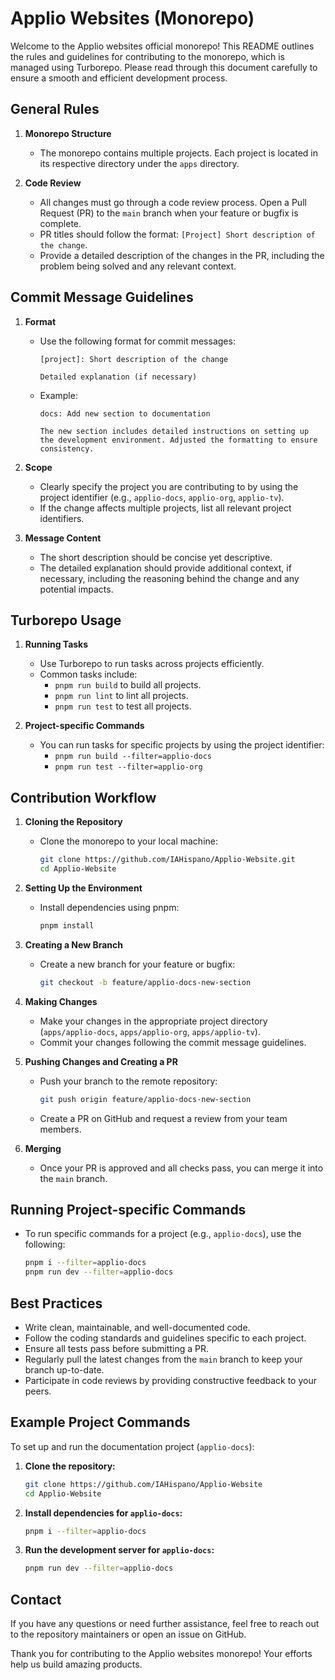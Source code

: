 # Applio Websites (Monorepo)

Welcome to the Applio websites official monorepo! This README outlines the rules and guidelines for contributing to the monorepo, which is managed using Turborepo. Please read through this document carefully to ensure a smooth and efficient development process.

## General Rules

1. **Monorepo Structure**
   - The monorepo contains multiple projects. Each project is located in its respective directory under the `apps` directory.

2. **Code Review**
   - All changes must go through a code review process. Open a Pull Request (PR) to the `main` branch when your feature or bugfix is complete.
   - PR titles should follow the format: `[Project] Short description of the change`.
   - Provide a detailed description of the changes in the PR, including the problem being solved and any relevant context.

## Commit Message Guidelines

1. **Format**
   - Use the following format for commit messages:
     ```
     [project]: Short description of the change

     Detailed explanation (if necessary)
     ```
   - Example: 
     ```
     docs: Add new section to documentation

     The new section includes detailed instructions on setting up the development environment. Adjusted the formatting to ensure consistency.
     ```

2. **Scope**
   - Clearly specify the project you are contributing to by using the project identifier (e.g., `applio-docs`, `applio-org`, `applio-tv`).
   - If the change affects multiple projects, list all relevant project identifiers.

3. **Message Content**
   - The short description should be concise yet descriptive.
   - The detailed explanation should provide additional context, if necessary, including the reasoning behind the change and any potential impacts.

## Turborepo Usage

1. **Running Tasks**
   - Use Turborepo to run tasks across projects efficiently.
   - Common tasks include:
     - `pnpm run build` to build all projects.
     - `pnpm run lint` to lint all projects.
     - `pnpm run test` to test all projects.

2. **Project-specific Commands**
   - You can run tasks for specific projects by using the project identifier:
     - `pnpm run build --filter=applio-docs`
     - `pnpm run test --filter=applio-org`

## Contribution Workflow

1. **Cloning the Repository**
   - Clone the monorepo to your local machine:
     ```sh
     git clone https://github.com/IAHispano/Applio-Website.git
     cd Applio-Website
     ```

2. **Setting Up the Environment**
   - Install dependencies using pnpm:
     ```sh
     pnpm install
     ```

3. **Creating a New Branch**
   - Create a new branch for your feature or bugfix:
     ```sh
     git checkout -b feature/applio-docs-new-section
     ```

4. **Making Changes**
   - Make your changes in the appropriate project directory (`apps/applio-docs`, `apps/applio-org`, `apps/applio-tv`).
   - Commit your changes following the commit message guidelines.

5. **Pushing Changes and Creating a PR**
   - Push your branch to the remote repository:
     ```sh
     git push origin feature/applio-docs-new-section
     ```
   - Create a PR on GitHub and request a review from your team members.

6. **Merging**
   - Once your PR is approved and all checks pass, you can merge it into the `main` branch.

## Running Project-specific Commands

- To run specific commands for a project (e.g., `applio-docs`), use the following:
  ```sh
  pnpm i --filter=applio-docs
  pnpm run dev --filter=applio-docs
  ```

## Best Practices

- Write clean, maintainable, and well-documented code.
- Follow the coding standards and guidelines specific to each project.
- Ensure all tests pass before submitting a PR.
- Regularly pull the latest changes from the `main` branch to keep your branch up-to-date.
- Participate in code reviews by providing constructive feedback to your peers.

## Example Project Commands

To set up and run the documentation project (`applio-docs`):
1. **Clone the repository:**
   ```sh
   git clone https://github.com/IAHispano/Applio-Website
   cd Applio-Website
   ```

2. **Install dependencies for `applio-docs`:**
   ```sh
   pnpm i --filter=applio-docs
   ```

3. **Run the development server for `applio-docs`:**
   ```sh
   pnpm run dev --filter=applio-docs
   ```

## Contact

If you have any questions or need further assistance, feel free to reach out to the repository maintainers or open an issue on GitHub.

Thank you for contributing to the Applio websites monorepo! Your efforts help us build amazing products.
